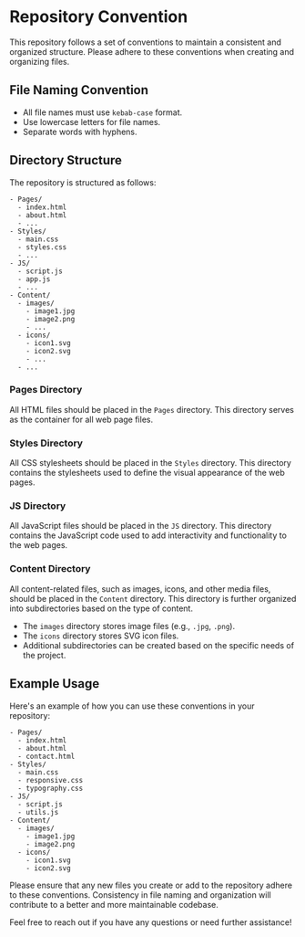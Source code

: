 # Repository Convention

This repository follows a set of conventions to maintain a consistent and organized structure. Please adhere to these conventions when creating and organizing files.

## File Naming Convention

- All file names must use `kebab-case` format.
- Use lowercase letters for file names.
- Separate words with hyphens.

## Directory Structure

The repository is structured as follows:

```
- Pages/
  - index.html
  - about.html
  - ...
- Styles/
  - main.css
  - styles.css
  - ...
- JS/
  - script.js
  - app.js
  - ...
- Content/
  - images/
    - image1.jpg
    - image2.png
    - ...
  - icons/
    - icon1.svg
    - icon2.svg
    - ...
  - ...
```

### Pages Directory

All HTML files should be placed in the `Pages` directory. This directory serves as the container for all web page files.

### Styles Directory

All CSS stylesheets should be placed in the `Styles` directory. This directory contains the stylesheets used to define the visual appearance of the web pages.

### JS Directory

All JavaScript files should be placed in the `JS` directory. This directory contains the JavaScript code used to add interactivity and functionality to the web pages.

### Content Directory

All content-related files, such as images, icons, and other media files, should be placed in the `Content` directory. This directory is further organized into subdirectories based on the type of content.

- The `images` directory stores image files (e.g., `.jpg`, `.png`).
- The `icons` directory stores SVG icon files.
- Additional subdirectories can be created based on the specific needs of the project.

## Example Usage

Here's an example of how you can use these conventions in your repository:

```
- Pages/
  - index.html
  - about.html
  - contact.html
- Styles/
  - main.css
  - responsive.css
  - typography.css
- JS/
  - script.js
  - utils.js
- Content/
  - images/
    - image1.jpg
    - image2.png
  - icons/
    - icon1.svg
    - icon2.svg
```

Please ensure that any new files you create or add to the repository adhere to these conventions. Consistency in file naming and organization will contribute to a better and more maintainable codebase.

Feel free to reach out if you have any questions or need further assistance!
